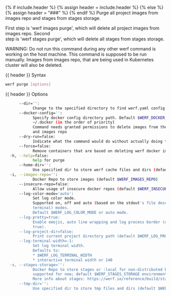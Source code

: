 {% if include.header %}
{% assign header = include.header %}
{% else %}
{% assign header = "###" %}
{% endif %}
Purge all project images from images repo and stages from stages storage.

First step is 'werf images purge', which will delete all project images from images repo. Second    
step is 'werf stages purge', which will delete all stages from stages storage.

WARNING: Do not run this command during any other werf command is working on the host machine. This 
command is supposed to be run manually. Images from images repo, that are being used in Kubernetes  
cluster will also be deleted.

{{ header }} Syntax

```bash
werf purge [options]
```

{{ header }} Options

```bash
      --dir='':
            Change to the specified directory to find werf.yaml config
      --docker-config='':
            Specify docker config directory path. Default $WERF_DOCKER_CONFIG or $DOCKER_CONFIG or  
            ~/.docker (in the order of priority)
            Command needs granted permissions to delete images from the specified stages storage    
            and images repo
      --dry-run=false:
            Indicate what the command would do without actually doing that
      --force=false:
            Remove containers that are based on deleting werf docker images
  -h, --help=false:
            help for purge
      --home-dir='':
            Use specified dir to store werf cache files and dirs (default $WERF_HOME or ~/.werf)
  -i, --images-repo='':
            Docker Repo to store images (default $WERF_IMAGES_REPO)
      --insecure-repo=false:
            Allow usage of insecure docker repos (default $WERF_INSECURE_REPO)
      --log-color-mode='auto':
            Set log color mode.
            Supported on, off and auto (based on the stdout's file descriptor referring to a        
            terminal) modes.
            Default $WERF_LOG_COLOR_MODE or auto mode.
      --log-pretty=true:
            Enable emojis, auto line wrapping and log process border (default $WERF_LOG_PRETTY or   
            true).
      --log-project-dir=false:
            Print current project directory path (default $WERF_LOG_PROJECT_DIR)
      --log-terminal-width=-1:
            Set log terminal width.
            Defaults to:
            * $WERF_LOG_TERMINAL_WIDTH
            * interactive terminal width or 140
  -s, --stages-storage='':
            Docker Repo to store stages or :local for non-distributed build (only :local is         
            supported for now; default $WERF_STAGES_STORAGE environment).
            More info about stages: https://werf.io/reference/build/stages_and_images.html
      --tmp-dir='':
            Use specified dir to store tmp files and dirs (default $WERF_TMP_DIR or system tmp dir)
```

